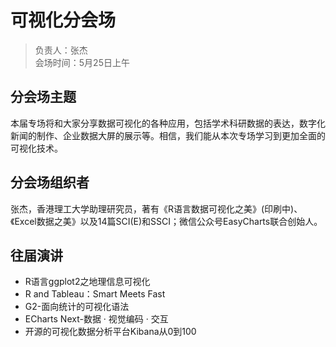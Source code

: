 # 可视化分会场

> 负责人：张杰  
会场时间：5月25日上午  

## 分会场主题

本届专场将和大家分享数据可视化的各种应用，包括学术科研数据的表达，数字化新闻的制作、企业数据大屏的展示等。相信，我们能从本次专场学习到更加全面的可视化技术。

## 分会场组织者

张杰，香港理工大学助理研究员，著有《R语言数据可视化之美》(印刷中)、《Excel数据之美》以及14篇SCI(E)和SSCI；微信公众号EasyCharts联合创始人。

## 往届演讲

- R语言ggplot2之地理信息可视化
- R and Tableau：Smart Meets Fast 
- G2-面向统计的可视化语法
- ECharts Next-数据 · 视觉编码 · 交互
- 开源的可视化数据分析平台Kibana从0到100
